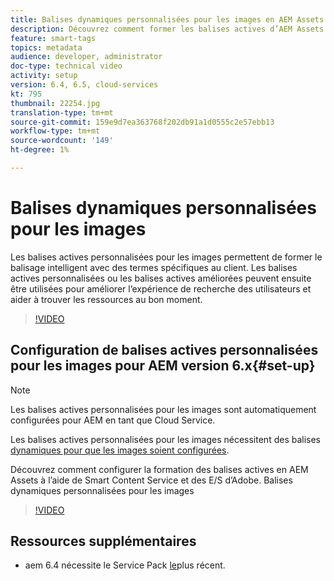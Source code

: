 ```yaml
---
title: Balises dynamiques personnalisées pour les images en AEM Assets
description: Découvrez comment former les balises actives d’AEM Assets à appliquer des termes personnalisés aux ressources.
feature: smart-tags
topics: metadata
audience: developer, administrator
doc-type: technical video
activity: setup
version: 6.4, 6.5, cloud-services
kt: 795
thumbnail: 22254.jpg
translation-type: tm+mt
source-git-commit: 159e9d7ea363768f202db91a1d0555c2e57ebb13
workflow-type: tm+mt
source-wordcount: '149'
ht-degree: 1%

---
```



# Balises dynamiques personnalisées pour les images

Les balises actives personnalisées pour les images permettent de former le balisage intelligent avec des termes spécifiques au client.
Les balises actives personnalisées ou les balises actives améliorées peuvent ensuite être utilisées pour améliorer l’expérience de recherche des utilisateurs et aider à trouver les ressources au bon moment.

>[!VIDEO](https://video.tv.adobe.com/v/22254/?quality=12&learn=on)

## Configuration de balises actives personnalisées pour les images pour AEM version 6.x{#set-up}

>[!NOTE]
> Les balises actives personnalisées pour les images sont automatiquement configurées pour AEM en tant que Cloud Service.

Les balises actives personnalisées pour les images nécessitent des balises [dynamiques pour que les images soient configurées](./image-smart-tags.md#set-up).

Découvrez comment configurer la formation des balises actives en AEM Assets à l’aide de Smart Content Service et des E/S d’Adobe. Balises dynamiques personnalisées pour les images

>[!VIDEO](https://video.tv.adobe.com/v/23405/?quality=12&learn=on)

## Ressources supplémentaires

* aem 6.4 nécessite le Service Pack [le](https://docs.adobe.com/content/help/en/experience-manager-release-information/aem-release-updates/aem-releases-updates.html#aem-64)plus récent.


